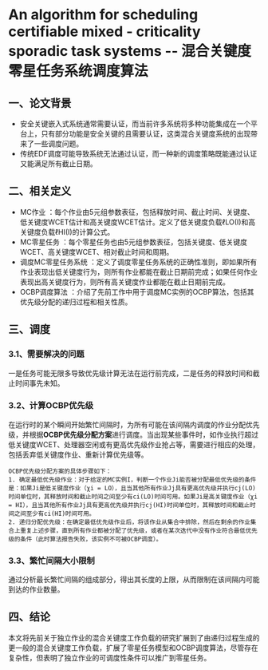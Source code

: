 # An algorithm for scheduling certifiable mixed - criticality sporadic task systems -- 混合关键度零星任务系统调度算法

## 一、论文背景

* 安全关键嵌入式系统通常需要认证，而当前许多系统将多种功能集成在一个平台上，只有部分功能是安全关键的且需要认证，这类混合关键度系统的出现带来了一些调度问题。
* 传统EDF调度可能导致系统无法通过认证，而一种新的调度策略既能通过认证又能满足所有截止日期。

## 二、相关定义

* MC作业 ：每个作业由5元组参数表征，包括释放时间、截止时间、关键度、低关键度WCET估计和高关键度WCET估计。定义了低关键度负载ℓLO(I)和高关键度负载ℓHI(I)的计算公式。
* MC零星任务 ：每个零星任务也由5元组参数表征，包括关键度、低关键度WCET、高关键度WCET、相对截止时间和周期。
* 调度MC零星任务系统 ：定义了调度零星任务系统的正确性准则，即如果所有作业表现出低关键度行为，则所有作业都能在截止日期前完成；如果任何作业表现出高关键度行为，则所有高关键度作业都能在截止日期前完成。
* OCBP调度算法 ：介绍了先前工作中用于调度MC实例的OCBP算法，包括其优先级分配的递归过程和相关性质。

## 三、调度

### 3.1、需要解决的问题

一是任务可能无限多导致优先级计算无法在运行前完成，二是任务的释放时间和截止时间事先未知。

### 3.2、计算OCBP优先级 

在运行时的某个瞬间开始繁忙间隔时，为所有可能在该间隔内调度的作业分配优先级，并根据**OCBP优先级分配方案**进行调度。当出现某些事件时，如作业执行超过低关键度WCET、处理器空闲或有更高优先级作业抢占等，需要进行相应的处理，包括丢弃低关键度作业、重新计算优先级等。

```
OCBP优先级分配方案的具体步骤如下：
1. 确定最低优先级作业：对于给定的MC实例I，判断一个作业Ji能否被分配最低优先级的条件是：如果Ji是低关键度作业（χi = LO），且当其他所有作业Jj具有更高优先级并执行cj(LO)时间单位时，其释放时间和截止时间之间至少有ci(LO)时间可用。如果Ji是高关键度作业（χi = HI），且当其他所有作业Jj具有更高优先级并执行cj(HI)时间单位时，其释放时间和截止时间之间至少有ci(HI)时间可用。
2. 递归分配优先级：在确定最低优先级作业后，将该作业从集合中排除，然后在剩余的作业集合上重复上述步骤，直到所有作业都被分配了优先级，或者在某次迭代中没有作业符合最低优先级的条件（此时算法报告失败，该实例不可被OCBP调度）。
```

### 3.3、繁忙间隔大小限制

通过分析最长繁忙间隔的组成部分，得出其长度的上限，从而限制在该间隔内可能到达的作业数量。

## 四、结论

本文将先前关于独立作业的混合关键度工作负载的研究扩展到了由递归过程生成的更一般的混合关键度工作负载，扩展了零星任务模型和OCBP调度算法，尽管存在复杂性，但表明了独立作业的可调度性条件可以推广到零星任务。




